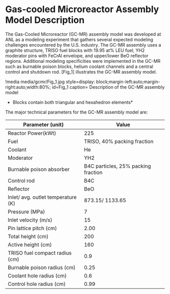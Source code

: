 # Gas-cooled Microreactor Assembly Model Description

The Gas-Cooled Microreactor (GC-MR) assembly model was developed at ANL as a modeling experiment that gathers several expected modeling challenges encountered by the U.S. industry. The GC-MR assembly uses a graphite structure, TRISO fuel blocks with 19.95 at% LEU fuel, YH2 moderator pins with FeCrAl envelope, and upper/lower BeO reflector regions. Additional modeling specificities were implemented in the GC-MR such as burnable poison blocks, helium coolant channels and a central control and shutdown rod.
[Fig_1] illustrates the GC-MR assembly model. 

!media media/gcmr/Fig_1.jpg
      style=display: block;margin-left:auto;margin-right:auto;width:80%;
      id=Fig_1
      caption= Description of the GC-MR assembly model
* Blocks contain both triangular and hexahedron elements*

The major technical parameters for the GC-MR assembly model are:

| Parameter (unit)| Value |
| - | - |
| Reactor Power(kWt) | 225 |
| Fuel | TRISO, 40% packing fraction |
| Coolant | He |
| Moderator | YH2 |
| Burnable poison absorber | B4C particles, 25% packing fraction |
| Control rod | B4C |
| Reflector | BeO |
| Inlet/ avg. outlet temperature (K) | 873.15/ 1133.65 |
| Pressure (MPa) | 7 |
| Inlet velocity (m/s) | 15 |
| Pin lattice pitch (cm) | 2.00 |
| Total height (cm) | 200 |
| Active height (cm) | 160 |
| TRISO fuel compact radius (cm) | 0.9 |
| Burnable poison radius (cm) | 0.25 |
| Coolant hole radius (cm) | 0.6 |
| Control hole radius (cm) | 0.99 |
